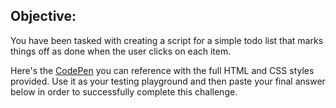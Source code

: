 ## Objective:

You have been tasked with creating a script for a simple todo list that marks things off as done when the user clicks on each item.

Here's the [CodePen](https://codepen.io/johnludena/pen/XWNOwGQ) you can reference with the full HTML and CSS styles provided. Use it as your testing playground and then paste your final answer below in order to successfully complete this challenge.